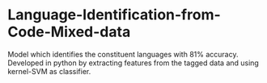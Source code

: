 # Language-Identification-from-Code-Mixed-data
Model which identifies the constituent languages with 81% accuracy. Developed in python by extracting features from the tagged data and using kernel-SVM as classifier.
